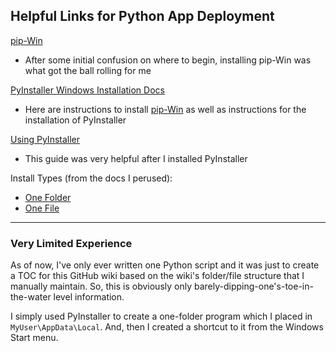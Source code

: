 ## Helpful Links for Python App Deployment

[pip-Win](https://sites.google.com/site/pydatalog/python/pip-for-windows)
* After some initial confusion on where to begin, installing pip-Win was what got the ball rolling for me

[PyInstaller Windows Installation Docs](https://pyinstaller.readthedocs.io/en/stable/installation.html#installing-in-windows)
* Here are instructions to install [pip-Win](https://sites.google.com/site/pydatalog/python/pip-for-windows) as well as instructions for the installation of PyInstaller

[Using PyInstaller](https://pythonhosted.org/PyInstaller/usage.html)
* This guide was very helpful after I installed PyInstaller

Install Types (from the docs I perused):
  * [One Folder](https://pyinstaller.readthedocs.io/en/stable/operating-mode.html#bundling-to-one-folder)
  * [One File](https://pyinstaller.readthedocs.io/en/stable/operating-mode.html#bundling-to-one-file)

---

### Very Limited Experience
As of now, I've only ever written one Python script and it was just to create a TOC for this GitHub wiki based on the wiki's folder/file structure that I manually maintain. So, this is obviously only barely-dipping-one's-toe-in-the-water level information.

I simply used PyInstaller to create a one-folder program which I placed in `MyUser\AppData\Local`. And, then I created a shortcut to it from the Windows Start menu.
